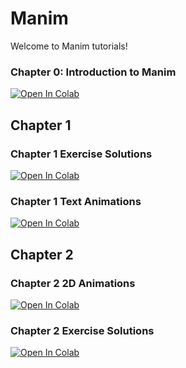 # Manim
Welcome to Manim tutorials!

### Chapter 0: Introduction to Manim
[![Open In Colab](https://colab.research.google.com/assets/colab-badge.svg)](https://colab.research.google.com/github/chuanyewest/Manim/blob/main/Chapter%200/Chapter%200%20Introduction%20to%20Manim.ipynb)

## Chapter 1
### Chapter 1 Exercise Solutions
[![Open In Colab](https://colab.research.google.com/assets/colab-badge.svg)](https://colab.research.google.com/github/chuanyewest/Manim/blob/main/Chapter%201/Chapter%201%20Exercise%20Solutions.ipynb)

### Chapter 1 Text Animations
[![Open In Colab](https://colab.research.google.com/assets/colab-badge.svg)](https://colab.research.google.com/github/chuanyewest/Manim/blob/main/Chapter%201/Chapter%201%20Text%20Animations.ipynb)

## Chapter 2
### Chapter 2 2D Animations
[![Open In Colab](https://colab.research.google.com/assets/colab-badge.svg)](https://colab.research.google.com/github/chuanyewest/Manim/blob/main/Chapter%202/Chapter%202%202D%20Animations.ipynb)

### Chapter 2 Exercise Solutions
[![Open In Colab](https://colab.research.google.com/assets/colab-badge.svg)](https://colab.research.google.com/github/chuanyewest/Manim/blob/main/Chapter%202/Chapter%202%20Exercise%20Solutions.ipynb)
